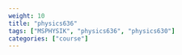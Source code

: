 ```yaml
---
weight: 10
title: "physics636"
tags: ["MSPHYSIK", "physics636", "physics630"]
categories: ["course"]
---
```


